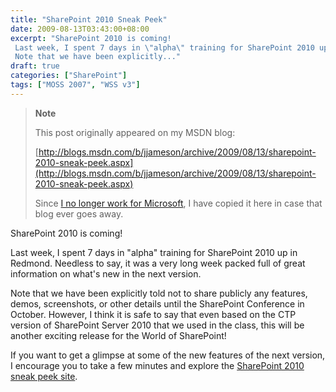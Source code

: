 ```yaml
---
title: "SharePoint 2010 Sneak Peek"
date: 2009-08-13T03:43:00+08:00
excerpt: "SharePoint 2010 is coming! 
 Last week, I spent 7 days in \"alpha\" training for SharePoint 2010 up in Redmond. Needless to say, it was a very long week packed full of great information on what's new in the next version. 
 Note that we have been explicitly..."
draft: true
categories: ["SharePoint"]
tags: ["MOSS 2007", "WSS v3"]
---
```


> **Note**
> 
> This post originally appeared on my MSDN blog:
> 
> 
> [http://blogs.msdn.com/b/jjameson/archive/2009/08/13/sharepoint-2010-sneak-peek.aspx](http://blogs.msdn.com/b/jjameson/archive/2009/08/13/sharepoint-2010-sneak-peek.aspx)
> 
> Since [I no longer work for Microsoft](/blog/jjameson/2011/09/02/last-day-with-microsoft), I have copied it here in case that blog ever goes away.


SharePoint 2010 is coming!

Last week, I spent 7 days in "alpha" training for SharePoint 2010 up in Redmond. Needless to say, it was a very long week packed full of great information on what's new in the next version.

Note that we have been explicitly told not to share publicly any features, demos, screenshots, or other details until the SharePoint Conference in October. However, I think it is safe to say that even based on the CTP version of SharePoint Server 2010 that we used in the class, this will be another exciting release for the World of SharePoint!

If you want to get a glimpse at some of the new features of the next version, I encourage you to take a few minutes and explore the [SharePoint 2010 sneak peek site](http://sharepoint.microsoft.com/2010/sneak_peek).

